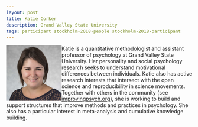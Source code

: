 ```yaml
---
layout: post
title: Katie Corker
description: Grand Valley State University
tags: participant stockholm-2018-people stockholm-2018-participant
---
```

<img align="left" width="150" height="150" src="/assets/people/corker_katherine.jpg" alt="Katie Corker"/>Katie is a quantitative methodologist and assistant professor of psychology at Grand Valley State University. Her personality and social psychology research seeks to understand motivational differences between individuals. Katie also has active research interests that intersect with the open science and reproducibility in science movements. Together with others in the community (see <a href="http://improvingpsych.org" target="_blank" rel="noopener">improvingpsych.org</a>), she is working to build and support structures that improve methods and practices in psychology. She also has a particular interest in meta-analysis and cumulative knowledge building.  

<a href="https://twitter.com/katiecorker" title="Twitter" target="_blank"
rel="noopener">
  <i class="fa fa-twitter fa-2x" style="color:#4FB3A9"></i>
</a>